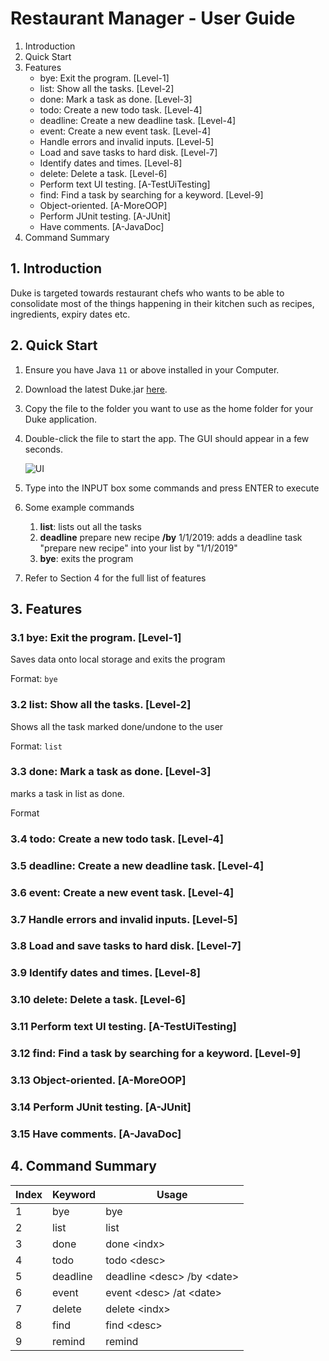 # Restaurant Manager - User Guide

1.  Introduction
2. Quick Start 
3. Features
   - bye: Exit the program. [Level-1]
   - list: Show all the tasks. [Level-2]
   - done: Mark a task as done. [Level-3]
   - todo: Create a new todo task. [Level-4]
   - deadline: Create a new deadline task. [Level-4]
   - event: Create a new event task. [Level-4]
   - Handle errors and invalid inputs. [Level-5]
   - Load and save tasks to hard disk. [Level-7]
   - Identify dates and times. [Level-8]
   - delete: Delete a task. [Level-6]
   - Perform text UI testing. [A-TestUiTesting]
   - find: Find a task by searching for a keyword. [Level-9]
   - Object-oriented. [A-MoreOOP]
   - Perform JUnit testing. [A-JUnit]
   - Have comments. [A-JavaDoc]
4. Command Summary

## 1. Introduction

Duke is targeted towards restaurant chefs who wants to be able to consolidate most of the things happening in their kitchen such as recipes, ingredients, expiry dates etc.

## 2. Quick Start

1. Ensure you have Java `11` or above installed in your Computer.

2. Download the latest Duke.jar [here](https://github.com/AY1920S1-CS2113-T14-2/main/releases).

3. Copy the file to the folder you want to use as the home folder for your Duke application.

4. Double-click the file to start the app. The GUI should appear in a few seconds.

   ![UI](https://github.com/9hafidz6/main/blob/master/docs/images/UI.png)

5. Type into the INPUT box some commands and press ENTER to execute 

6. Some example commands

   1. **list**: lists out all the tasks 
   2. **deadline** prepare new recipe **/by** 1/1/2019: adds a deadline task "prepare new recipe" into your list by "1/1/2019" 
   3. **bye**: exits the program

7. Refer to Section 4 for the full list of features 

## 3. Features 

### 3.1 bye: Exit the program. [Level-1]

Saves data onto local storage and exits the program 

Format: `bye`

### 3.2 list: Show all the tasks. [Level-2]

Shows all the task marked done/undone to the user 

Format: `list`

### 3.3 done: Mark a task as done. [Level-3]

marks a task in list as done.

Format

### 3.4 todo: Create a new todo task. [Level-4]

### 3.5 deadline: Create a new deadline task. [Level-4]

### 3.6 event: Create a new event task. [Level-4]

### 3.7 Handle errors and invalid inputs. [Level-5]

### 3.8 Load and save tasks to hard disk. [Level-7]

### 3.9 Identify dates and times. [Level-8]

### 3.10 delete: Delete a task. [Level-6]

### 3.11 Perform text UI testing. [A-TestUiTesting]

### 3.12 find: Find a task by searching for a keyword. [Level-9]

### 3.13 Object-oriented. [A-MoreOOP]

### 3.14 Perform JUnit testing. [A-JUnit]

### 3.15 Have comments. [A-JavaDoc]

## 4. Command Summary

Index | Keyword  | Usage
----- | -------- | ----------
1     | bye      | bye
2     | list     | list
3     | done     | done \<indx\>
4     | todo     | todo \<desc\>
5     | deadline | deadline \<desc\> /by \<date\>
6     | event    | event \<desc\> /at \<date\>
7     | delete   | delete \<indx\>
8     | find     | find \<desc\>
9 | remind | remind 